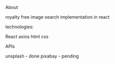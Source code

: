 About


royalty free image search implementation in react

technologies: 

React
axios
html
css


APIs 

unsplash - done
pixabay - pending
